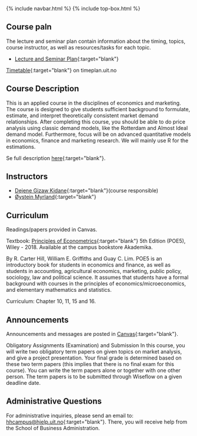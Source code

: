 {% include navbar.html %}  {% include top-box.html %}


## Course paln 
The lecture and seminar plan contain information about the timing, topics, course instructor, as well as resources/tasks for each topic.

- [Lecture and Seminar Plan](forelesningsplan.md){:target="blank"}


[Timetable](https://timeplan.uit.no/emne_timeplan.php?sem=24h&fag=&module[]=SOK-3008-1#week-24){:target="blank"} on timeplan.uit.no


## Course Description
This is an applied course in the disciplines of economics and marketing. The course is designed to give students sufficient background to formulate, estimate, and interpret theoretically consistent market demand relationships. After completing this course, you should be able to do price analysis using classic demand models, like the Rotterdam and Almost Ideal demand model. Furthermore, focus will be on advanced quantitative models in economics, finance and marketing research. We will mainly use R for the estimations.

Se full description [here](https://uit.no/utdanning/emner/emne/842430/sok-3008){:target="blank"}.

## Instructors
- [Dejene Gizaw Kidane](https://uit.no/ansatte/dejene.g.kidane){:target="blank"}(course responsible) 
- [Øystein Myrland](https://uit.no/ansatte/oystein.myrland){:target="blank"}


## Curriculum
Readings/papers provided in Canvas.

Textbook: [Principles of Econometrics](https://principlesofeconometrics.com/poe5/poe5.html){:target="blank"} 5th Edition (POE5), Wiley - 2018. Available at the campus bookstore Akademika.

By R. Carter Hill, William E. Griffiths and Guay C. Lim. POE5 is an introductory book for students in economics and finance, as well as students in accounting, agricultural economics, marketing, public policy, sociology, law and political science. It assumes that students have a formal background with courses in the principles of economics/microeconomics, and elementary mathematics and statistics.

Curriculum: Chapter 10, 11, 15 and 16.


## Announcements
Announcements and messages are posted in [Canvas](https://uit.instructure.com/courses/35407){:target="blank"}.

Obligatory Assignments (Examination) and Submission
In this course, you will write two obligatory term papers on given topics on market analysis, and give a project presentation. Your final grade is determined based on these two term papers (this implies that there is no final exam for this course). You can write the term papers alone or together with one other person. The term papers is to be submitted through Wiseflow on a given deadline date.

## Administrative Questions
For administrative inquiries, please send an email to: [hhcampus@hjelp.uit.no](mailto:hhcampus@hjelp.uit.no){:target="blank"}. There, you will receive help from the School of Business Administration.




